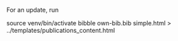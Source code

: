 For an update, run

source venv/bin/activate
bibble own-bib.bib simple.html > ../templates/publications_content.html
